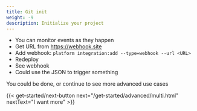 ```yaml
---
title: Git init
weight: -9
description: Initialize your project
---
```


- You can monitor events as they happen
- Get URL from https://webhook.site
- Add webhook: `platform integration:add --type=webhook --url <URL>`
- Redeploy
- See webhook
- Could use the JSON to trigger something

You could be done, or continue to see more advanced use cases

{{< get-started/next-button next="/get-started/advanced/multi.html" nextText="I want more" >}}
